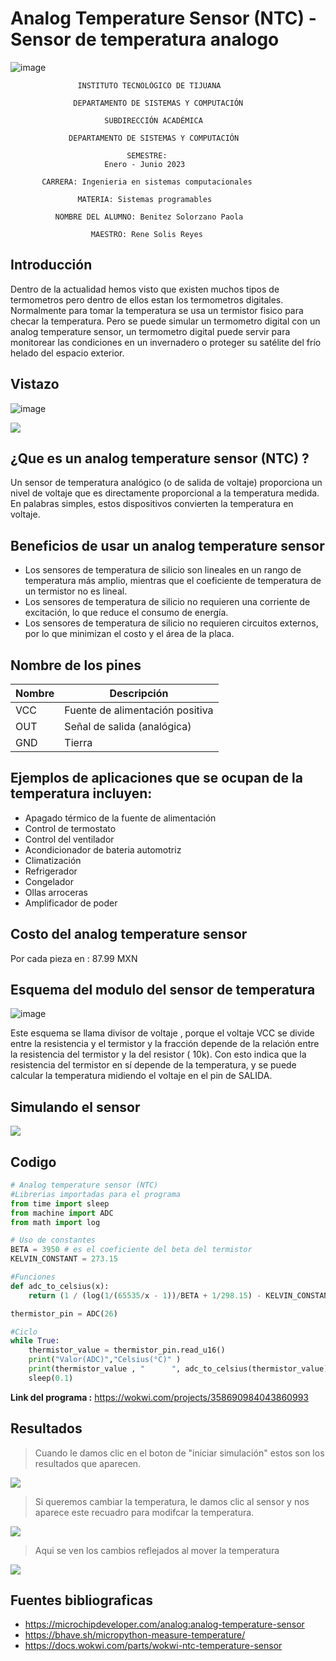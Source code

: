# Analog Temperature Sensor (NTC) - Sensor de temperatura analogo 

![image](https://user-images.githubusercontent.com/124212478/224834777-40d3debc-bc08-4339-a1b1-e2cb35062475.png)

                   INSTITUTO TECNOLÓGICO DE TIJUANA

                  DEPARTAMENTO DE SISTEMAS Y COMPUTACIÓN
                  
                         SUBDIRECCIÓN ACADÉMICA
                         
                 DEPARTAMENTO DE SISTEMAS Y COMPUTACIÓN
                
                              SEMESTRE: 
                         Enero - Junio 2023
                         
           CARRERA: Ingenieria en sistemas computacionales

                   MATERIA: Sistemas programables

              NOMBRE DEL ALUMNO: Benitez Solorzano Paola

                      MAESTRO: Rene Solis Reyes

## Introducción
Dentro de la actualidad hemos visto que existen muchos tipos de termometros pero dentro de ellos estan los termometros digitales. Normalmente para tomar la temperatura se usa un termistor fisico para checar la temperatura. Pero se puede simular un termometro digital con un analog temperature sensor, un termometro digital puede servir  para monitorear las condiciones en un invernadero o proteger su satélite del frío helado del espacio exterior.

## Vistazo 

![image](https://user-images.githubusercontent.com/124212478/224230506-39febc8d-400f-43b1-af43-c82de6f58c80.png)

![](https://user-images.githubusercontent.com/124212478/223628114-b02ce297-baf8-4899-a711-0562a73bffdf.png)


## ¿Que es un analog temperature sensor (NTC) ?
Un sensor de temperatura analógico (o de salida de voltaje) proporciona un nivel de voltaje que es directamente proporcional a la temperatura medida. En palabras simples, estos dispositivos convierten la temperatura en voltaje.

## Beneficios de usar un analog temperature sensor
* Los sensores de temperatura de silicio son lineales en un rango de temperatura más amplio, mientras que el coeficiente de temperatura de un termistor no es lineal.
* Los sensores de temperatura de silicio no requieren una corriente de excitación, lo que reduce el consumo de energía.
* Los sensores de temperatura de silicio no requieren circuitos externos, por lo que minimizan el costo y el área de la placa.

## Nombre de los pines 

| Nombre  | Descripción                      |
|---------|----------------------------------|
| VCC     | Fuente de alimentación positiva  |
| OUT     | Señal de salida (analógica)      |
| GND     | Tierra                           |

## Ejemplos de aplicaciones que se ocupan de la temperatura incluyen:
* Apagado térmico de la fuente de alimentación
* Control de termostato
* Control del ventilador
* Acondicionador de bateria automotriz
* Climatización
* Refrigerador
* Congelador
* Ollas arroceras
* Amplificador de poder

## Costo del analog temperature sensor

Por cada pieza en : 87.99 MXN

## Esquema del modulo del sensor de temperatura

![image](https://user-images.githubusercontent.com/124212478/223629096-a56b4ef3-729a-405a-9e97-c4fe01d8b0ab.png)

Este esquema se llama divisor de voltaje , porque el voltaje VCC se divide entre la resistencia y el termistor y la fracción depende de la relación entre la resistencia del termistor y la del resistor ( 10k). Con esto indica que la resistencia del termistor en sí depende de la temperatura, y se puede calcular la temperatura midiendo el voltaje en el pin de SALIDA.

## Simulando el sensor

![](/imagenes/Diagrama1.jpg)

## Codigo 

```python
# Analog temperature sensor (NTC)
#Librerias importadas para el programa
from time import sleep
from machine import ADC
from math import log

# Uso de constantes
BETA = 3950 # es el coeficiente del beta del termistor
KELVIN_CONSTANT = 273.15

#Funciones
def adc_to_celsius(x):
    return (1 / (log(1/(65535/x - 1))/BETA + 1/298.15) - KELVIN_CONSTANT)

thermistor_pin = ADC(26)

#Ciclo
while True:
    thermistor_value = thermistor_pin.read_u16()
    print("Valor(ADC)","Celsius(°C)" )
    print(thermistor_value , "      ", adc_to_celsius(thermistor_value))
    sleep(0.1)

```
**Link del programa :** https://wokwi.com/projects/358690984043860993

## Resultados

> Cuando le damos clic en el boton de "iniciar simulación" estos son los resultados que aparecen.

![](/imagenes/Resultado1.jpg)

> Si queremos cambiar la temperatura, le damos clic al sensor y nos aparece este recuadro para modifcar la temperatura.

![](/imagenes/Temperatura.jpg)

> Aqui se ven los cambios reflejados al mover la temperatura

![](/imagenes/Resultado2.jpg)

## Fuentes bibliograficas
* https://microchipdeveloper.com/analog:analog-temperature-sensor
* https://bhave.sh/micropython-measure-temperature/
* https://docs.wokwi.com/parts/wokwi-ntc-temperature-sensor

